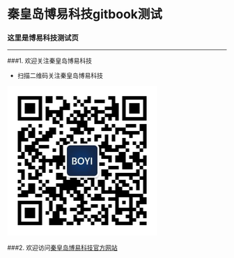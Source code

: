 # 秦皇岛博易科技gitbook测试

### 这里是博易科技测试页

---

###1. 欢迎关注秦皇岛博易科技

* 扫描二维码关注秦皇岛博易科技

![秦皇岛博易科技](images/weixin2Dcode.jpg)

###2. 欢迎访问[秦皇岛博易科技官方网站](http://www.qhdboyi.com)